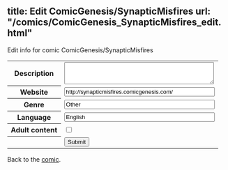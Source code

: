 title: Edit ComicGenesis/SynapticMisfires
url: "/comics/ComicGenesis_SynapticMisfires_edit.html"
---
Edit info for comic ComicGenesis/SynapticMisfires

<form name="comic" action="http://gaepostmail.appspot.com/comic/" method="post">
<table class="comicinfo">
<tr>
<th>Description</th><td><textarea name="description" cols="40" rows="3"></textarea></td>
</tr>
<tr>
<th>Website</th><td><input type="text" name="url" value="http://synapticmisfires.comicgenesis.com/" size="40"/></td>
</tr>
<tr>
<th>Genre</th><td><input type="text" name="genre" value="Other" size="40"/></td>
</tr>
<tr>
<th>Language</th><td><input type="text" name="language" value="English" size="40"/></td>
</tr>
<tr>
<th>Adult content</th><td><input type="checkbox" name="adult" value="adult" /></td>
</tr>
<tr>
<th></th><td>
<input type="hidden" name="comic" value="ComicGenesis_SynapticMisfires" />
<input type="submit" name="submit" value="Submit" />
</td>
</tr>
</table>
</form>

Back to the [comic](ComicGenesis_SynapticMisfires.html).
